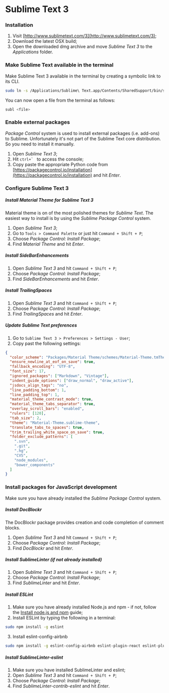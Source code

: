 # Sublime Text 3

### Installation

1. Visit [http://www.sublimetext.com/3](http://www.sublimetext.com/3);
2. Download the latest OSX build;
3. Open the downloaded dmg archive and move _Sublime Text 3_ to the _Applications_ folder.

### Make Sublime Text available in the terminal

Make Sublime Text 3 available in the terminal by creating a symbolic link to its CLI.

```bash
sudo ln -s /Applications/Sublime\ Text.app/Contents/SharedSupport/bin/subl /usr/local/bin/subl
```

You can now open a file from the terminal as follows:

```bash
subl <file>
```

### Enable external packages

_Package Control_ system is used to install external packages (i.e. add-ons) to Sublime. Unfortunately it's not part of the Sublime Text core distribution. So you need to install it manually.

1. Open _Sublime Text 3_;
2. Hit `` ctrl+`  `` to access the console;
3. Copy paste the appropriate Python code from [https://packagecontrol.io/installation](https://packagecontrol.io/installation) and hit _Enter_.

### Configure Sublime Text 3

##### Install Material Theme for Sublime Text 3

Material theme is on of the most polished themes for _Sublime Text_. The easiest way to install is by using the _Sublime Package Control_ system.

1. Open _Sublime Text 3_;
2. Go to `Tools > Command Palette` or just hit `Command + Shift + P`;
3. Choose _Package Control: Install Package_;
4. Find _Material Theme_ and hit _Enter_.

##### Install SideBarEnhancements

1. Open _Sublime Text 3_ and hit `Command + Shift + P`;
2. Choose _Package Control: Install Package_;
3. Find _SideBarEnhancements_ and hit _Enter_.

##### Install TrailingSpaces

1. Open _Sublime Text 3_ and hit `Command + Shift + P`;
2. Choose _Package Control: Install Package_;
3. Find _TrailingSpaces_ and hit _Enter_.

##### Update Sublime Text preferences

1. Go to `Sublime Text 3 > Preferences > Settings - User`;
2. Copy past the following settings:

```json
{
  "color_scheme": "Packages/Material Theme/schemes/Material-Theme.tmTheme",
  "ensure_newline_at_eof_on_save": true,
  "fallback_encoding": "UTF-8",
  "font_size": 17,
  "ignored_packages": ["Markdown", "Vintage"],
  "indent_guide_options": ["draw_normal", "draw_active"],
  "jsdocs_align_tags": "no",
  "line_padding_bottom": 1,
  "line_padding_top": 1,
  "material_theme_contrast_mode": true,
  "material_theme_tabs_separator": true,
  "overlay_scroll_bars": "enabled",
  "rulers": [120],
  "tab_size": 2,
  "theme": "Material-Theme.sublime-theme",
  "translate_tabs_to_spaces": true,
  "trim_trailing_white_space_on_save": true,
  "folder_exclude_patterns": [
    ".svn",
    ".git",
    ".hg",
    "CVS",
    "node_modules",
    "bower_components"
  ]
}
```

### Install packages for JavaScript development

Make sure you have already installed the _Sublime Package Control_ system.

##### Install DocBlockr

The DocBlockr package provides creation and code completion of comment blocks.

1. Open _Sublime Text 3_ and hit `Command + Shift + P`;
2. Choose _Package Control: Install Package_;
3. Find _DocBlockr_ and hit _Enter_.

##### Install SublimeLinter (if not already installed)

1. Open _Sublime Text 3_ and hit `Command + Shift + P`;
2. Choose _Package Control: Install Package_;
3. Find _SublimeLinter_ and hit _Enter_.

##### Install ESLint

1. Make sure you have already installed Node.js and npm - if not, follow the [Install node.js and npm](install-node-npm.md) guide;
2. Install ESLint by typing the following in a terminal:

```bash
sudo npm install -g eslint
```

3. Install eslint-config-airbnb

```bash
sudo npm install -g eslint-config-airbnb eslint-plugin-react eslint-plugin-jsx-a11y eslint-plugin-import
```

##### Install SublimeLinter-eslint

1. Make sure you have installed SublimeLinter and eslint;
2. Open _Sublime Text 3_ and hit `Command + Shift + P`;
3. Choose _Package Control: Install Package_;
4. Find _SublimeLinter-contrib-eslint_ and hit _Enter_.
